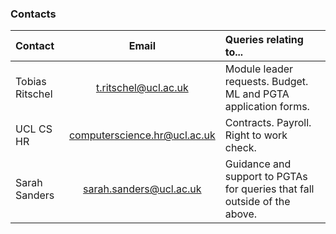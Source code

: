 ### Contacts

| Contact      | Email | Queries relating to...     |
| :---        |    :----:   | :--- |
| Tobias Ritschel | <t.ritschel@ucl.ac.uk> | Module leader requests. Budget. ML and PGTA application forms.  |
| UCL CS HR | <computerscience.hr@ucl.ac.uk> | Contracts. Payroll. Right to work check. |
| Sarah Sanders | <sarah.sanders@ucl.ac.uk> | Guidance and support to PGTAs for queries that fall outside of the above. |
